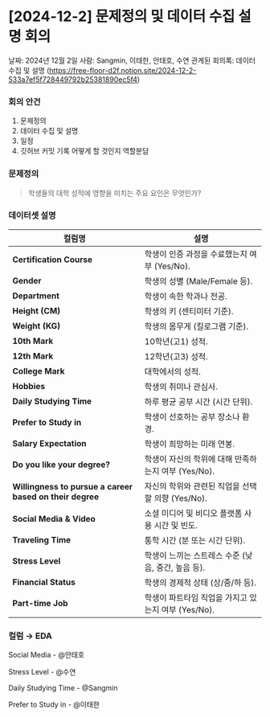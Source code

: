 # [2024-12-2] 문제정의 및 데이터 수집 설명 회의

날짜: 2024년 12월 2일
사람: Sangmin, 이태한, 안태호, 수연
관계된 회의록: 데이터 수집 및 설명 (https://free-floor-d2f.notion.site/2024-12-2-533a7ef5f728449792b25381890ec5f4)

### 회의 안건

1. 문제정의
2. 데이터 수집 및 설명
3. 일정 
4. 깃허브 커밋 기록 어떻게 할 것인지 역할분담

### 문제정의

> 학생들의 대학 성적에 영향을 미치는 주요 요인은 무엇인가?
> 

### 데이터셋 설명

| **컬럼명** | **설명** |
| --- | --- |
| **Certification Course** | 학생이 인증 과정을 수료했는지 여부 (Yes/No). |
| **Gender** | 학생의 성별 (Male/Female 등). |
| **Department** | 학생이 속한 학과나 전공. |
| **Height (CM)** | 학생의 키 (센티미터 기준). |
| **Weight (KG)** | 학생의 몸무게 (킬로그램 기준). |
| **10th Mark** | 10학년(고1) 성적. |
| **12th Mark** | 12학년(고3) 성적. |
| **College Mark** | 대학에서의 성적. |
| **Hobbies** | 학생의 취미나 관심사. |
| **Daily Studying Time** | 하루 평균 공부 시간 (시간 단위). |
| **Prefer to Study in** | 학생이 선호하는 공부 장소나 환경. |
| **Salary Expectation** | 학생이 희망하는 미래 연봉. |
| **Do you like your degree?** | 학생이 자신의 학위에 대해 만족하는지 여부 (Yes/No). |
| **Willingness to pursue a career based on their degree** | 자신의 학위와 관련된 직업을 선택할 의향 (Yes/No). |
| **Social Media & Video** | 소셜 미디어 및 비디오 플랫폼 사용 시간 및 빈도. |
| **Traveling Time** | 통학 시간 (분 또는 시간 단위). |
| **Stress Level** | 학생이 느끼는 스트레스 수준 (낮음, 중간, 높음 등). |
| **Financial Status** | 학생의 경제적 상태 (상/중/하 등). |
| **Part-time Job** | 학생이 파트타임 직업을 가지고 있는지 여부 (Yes/No). |

### 컬럼 → EDA

Social Media - @안태호 

Stress Level - @수연 

Daily Studying Time - @Sangmin 

Prefer to Study in - @이태한